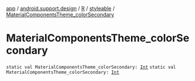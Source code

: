 [app](../../../index.md) / [android.support.design](../../index.md) / [R](../index.md) / [styleable](index.md) / [MaterialComponentsTheme_colorSecondary](./-material-components-theme_color-secondary.md)

# MaterialComponentsTheme_colorSecondary

`static val MaterialComponentsTheme_colorSecondary: `[`Int`](https://kotlinlang.org/api/latest/jvm/stdlib/kotlin/-int/index.html)
`static val MaterialComponentsTheme_colorSecondary: `[`Int`](https://kotlinlang.org/api/latest/jvm/stdlib/kotlin/-int/index.html)